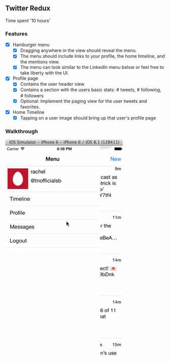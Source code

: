## Twitter Redux

Time spent '10 hours'

### Features

- [x] Hamburger menu
  - [x] Dragging anywhere in the view should reveal the menu.
  - [x] The menu should include links to your profile, the home timeline, and the mentions view.
  - [x] The menu can look similar to the LinkedIn menu below or feel free to take liberty with the UI.
- [x] Profile page
  - [x] Contains the user header view
  - [x] Contains a section with the users basic stats: # tweets, # following, # followers
  - [x] Optional: Implement the paging view for the user tweets and favorites.
- [x] Home Timeline
  - [x] Tapping on a user image should bring up that user's profile page

### Walkthrough

![Video Walkthrough](twitter_redux.gif)

